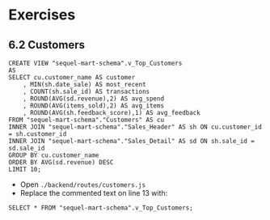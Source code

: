 # Exercises
## 6.2 Customers
```
CREATE VIEW "sequel-mart-schema".v_Top_Customers
AS
SELECT cu.customer_name AS customer
	, MIN(sh.date_sale) AS most_recent
	, COUNT(sh.sale_id) AS transactions
	, ROUND(AVG(sd.revenue),2) AS avg_spend
	, ROUND(AVG(items_sold),2) AS avg_items
	, ROUND(AVG(sh.feedback_score),1) AS avg_feedback
FROM "sequel-mart-schema"."Customers" AS cu
INNER JOIN "sequel-mart-schema"."Sales_Header" AS sh ON cu.customer_id = sh.customer_id
INNER JOIN "sequel-mart-schema"."Sales_Detail" AS sd ON sh.sale_id = sd.sale_id
GROUP BY cu.customer_name
ORDER BY AVG(sd.revenue) DESC
LIMIT 10;
```

- Open `./backend/routes/customers.js`
- Replace the commented text on line 13 with:

```
SELECT * FROM "sequel-mart-schema".v_Top_Customers;
```